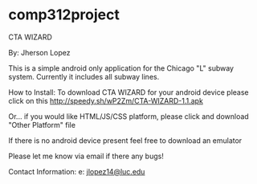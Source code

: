comp312project
==============
CTA WIZARD

By: Jherson Lopez

This is a simple android only application for the Chicago "L" subway system.
Currently it includes all subway lines.

How to Install: To download CTA WIZARD for your android device please click on this  http://speedy.sh/wP2Zm/CTA-WIZARD-1.1.apk

Or... if you would like HTML/JS/CSS platform, please click and download "Other Platform" file

If there is no android device present feel free to download an emulator

Please let me know via email if there any bugs!

Contact Information:
e: jlopez14@luc.edu
